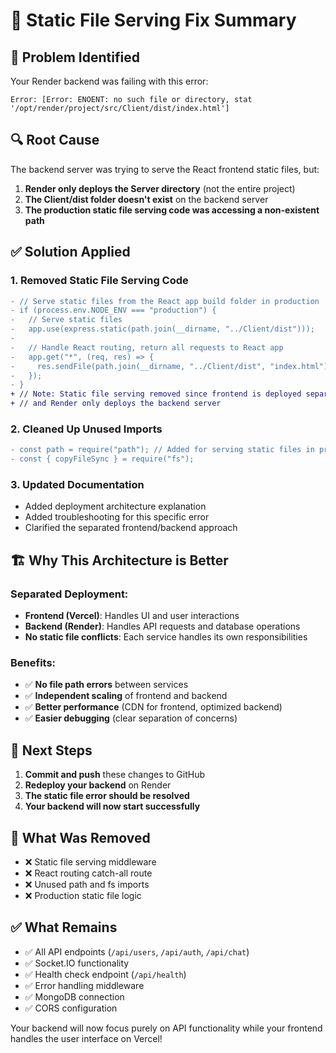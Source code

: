 # 🔧 Static File Serving Fix Summary

## 🚨 **Problem Identified**
Your Render backend was failing with this error:
```
Error: [Error: ENOENT: no such file or directory, stat '/opt/render/project/src/Client/dist/index.html']
```

## 🔍 **Root Cause**
The backend server was trying to serve the React frontend static files, but:
1. **Render only deploys the Server directory** (not the entire project)
2. **The Client/dist folder doesn't exist** on the backend server
3. **The production static file serving code was accessing a non-existent path**

## ✅ **Solution Applied**

### **1. Removed Static File Serving Code**
```diff
- // Serve static files from the React app build folder in production
- if (process.env.NODE_ENV === "production") {
-   // Serve static files
-   app.use(express.static(path.join(__dirname, "../Client/dist")));
-   
-   // Handle React routing, return all requests to React app
-   app.get("*", (req, res) => {
-     res.sendFile(path.join(__dirname, "../Client/dist", "index.html"));
-   });
- }
+ // Note: Static file serving removed since frontend is deployed separately on Vercel
+ // and Render only deploys the backend server
```

### **2. Cleaned Up Unused Imports**
```diff
- const path = require("path"); // Added for serving static files in production
- const { copyFileSync } = require("fs");
```

### **3. Updated Documentation**
- Added deployment architecture explanation
- Added troubleshooting for this specific error
- Clarified the separated frontend/backend approach

## 🏗️ **Why This Architecture is Better**

### **Separated Deployment:**
- **Frontend (Vercel)**: Handles UI and user interactions
- **Backend (Render)**: Handles API requests and database operations
- **No static file conflicts**: Each service handles its own responsibilities

### **Benefits:**
- ✅ **No file path errors** between services
- ✅ **Independent scaling** of frontend and backend
- ✅ **Better performance** (CDN for frontend, optimized backend)
- ✅ **Easier debugging** (clear separation of concerns)

## 🚀 **Next Steps**

1. **Commit and push** these changes to GitHub
2. **Redeploy your backend** on Render
3. **The static file error should be resolved**
4. **Your backend will now start successfully**

## 🔧 **What Was Removed**

- ❌ Static file serving middleware
- ❌ React routing catch-all route
- ❌ Unused path and fs imports
- ❌ Production static file logic

## ✅ **What Remains**

- ✅ All API endpoints (`/api/users`, `/api/auth`, `/api/chat`)
- ✅ Socket.IO functionality
- ✅ Health check endpoint (`/api/health`)
- ✅ Error handling middleware
- ✅ MongoDB connection
- ✅ CORS configuration

Your backend will now focus purely on API functionality while your frontend handles the user interface on Vercel! 